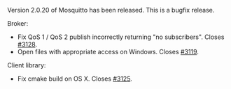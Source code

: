 <!--
.. title: Version 2.0.20 released.
.. slug: version-2-0-20-released
.. date: 2024-10-11 18:22:38 UTC+1
.. tags: Releases
.. category:
.. link:
.. description:
.. type: text
-->

Version 2.0.20 of Mosquitto has been released. This is a bugfix release.

Broker:
- Fix QoS 1 / QoS 2 publish incorrectly returning "no subscribers". Closes [#3128].
- Open files with appropriate access on Windows. Closes [#3119].

Client library:
- Fix cmake build on OS X. Closes [#3125].

[#3119]: https://github.com/eclipse/mosquitto/issues/3119
[#3125]: https://github.com/eclipse/mosquitto/issues/3125
[#3128]: https://github.com/eclipse/mosquitto/issues/3128
